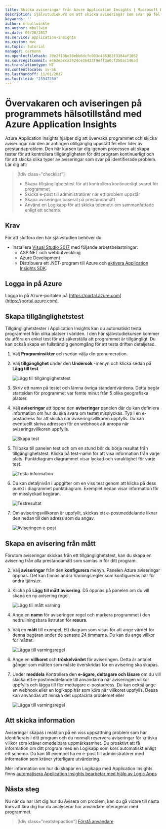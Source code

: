 ```yaml
---
title: Skicka aviseringar från Azure Application Insights | Microsoft Docs
description: Självstudiekurs om att skicka aviseringar som svar på fel i ditt program med hjälp av Azure Application Insights.
keywords: ''
author: mrbullwinkle
ms.author: mbullwin
ms.date: 09/20/2017
ms.service: application-insights
ms.custom: mvc
ms.topic: tutorial
manager: carmonm
ms.openlocfilehash: 39e2f136e30ebb6dcfc003c435382f3384af1052
ms.sourcegitcommit: e462e5cca2424ce36423f9eff3a0cf250ac146ad
ms.translationtype: HT
ms.contentlocale: sv-SE
ms.lasthandoff: 11/01/2017
ms.locfileid: "23947230"
---
```

# <a name="monitor-and-alert-on-application-health-with-azure-application-insights"></a>Övervakaren och aviseringen på programmets hälsotillstånd med Azure Application Insights

Azure Application Insights hjälper dig att övervaka programmet och skicka aviseringar när den är antingen otillgänglig uppstått fel eller lider av prestandaproblem.  Den här kursen tar dig igenom processen att skapa tester för att kontrollera tillgängligheten för ditt program kontinuerligt och för att skicka olika typer av aviseringar som svar på identifierade problem.  Lär dig att:

> [!div class="checklist"]
> * Skapa tillgänglighetstest för att kontrollera kontinuerligt svaret för programmet
> * Skicka e-post till administratörer när ett problem uppstår
> * Skapa aviseringar baserat på prestandamått 
> * Använd en Logikapp för att skicka telemetri om sammanfattade enligt ett schema.


## <a name="prerequisites"></a>Krav

För att slutföra den här självstudien behöver du:

- Installera [Visual Studio 2017](https://www.visualstudio.com/downloads/) med följande arbetsbelastningar:
    - ASP.NET och webbutveckling
    - Azure Development
    - Distribuera ett .NET-program till Azure och [aktivera Application Insights SDK](app-insights-asp-net.md). 


## <a name="log-in-to-azure"></a>Logga in på Azure
Logga in på Azure-portalen på [https://portal.azure.com](https://portal.azure.com).

## <a name="create-availability-test"></a>Skapa tillgänglighetstest
Tillgänglighetstester i Application Insights kan du automatiskt testa programmet från olika platser i världen.   I den här självstudiekursen kommer du utföra en enkel test för att säkerställa att programmet är tillgängligt.  Du kan också skapa en fullständig genomgång för att testa driften detaljerad. 

1. Välj **Programinsikter** och sedan välja din prenumeration.  
1. Välj **tillgänglighet** under den **Undersök** -menyn och klicka sedan på **Lägg till test**.
 
    ![Lägg till tillgänglighetstest](media/app-insights-tutorial-alert/add-test.png)

2. Skriv ett namn på testet och lämna övriga standardvärdena.  Detta begär startsidan för programmet var femte minut från 5 olika geografiska platser. 
3. Välj **aviseringar** att öppna den **aviseringar** panelen där du kan definiera information om hur du ska svara om testet misslyckas. Typ i en e-postadress för att skicka när aviseringsvillkoren uppfylls.  Du kan eventuellt skriva adressen för en webhook att anropa när aviseringsvillkoren uppfylls.

    ![Skapa test](media/app-insights-tutorial-alert/create-test.png)
 
4. Tillbaka till panelen test och om en stund bör du börja resultat från tillgänglighetstest.  Klicka på test-namn för att visa information från varje plats.  Punktdiagram diagrammet visar lyckad och varaktighet för varje test.

    ![Testa information](media/app-insights-tutorial-alert/test-details.png)

5.  Du kan detaljnivån i uppgifter om en viss test genom att klicka på dess punkt i diagrammet punktdiagram.  Exemplet nedan visar information för en misslyckad begäran.

    ![Testresultat](media/app-insights-tutorial-alert/test-result.png)
  
6. Om aviseringsvillkoren är uppfyllt, skickas ett e-postmeddelande liknar den nedan till den adress som du angav.

    ![Aviseringen e-post](media/app-insights-tutorial-alert/alert-mail.png)


## <a name="create-an-alert-from-metrics"></a>Skapa en avisering från mått
Förutom aviseringar skickas från ett tillgänglighetstest, kan du skapa en avisering från alla prestandamått som samlas in för ditt program.

2. Välj **aviseringar** från den **konfigurera** menyn.  Panelen Azure aviseringar öppnas.  Det kan finnas andra Varningsregler som konfigureras här för andra tjänster.
3. Klicka på **Lägg till mått avisering**.  Då öppnas på panelen om du vill skapa en ny avisering regel.

    ![Lägg till mått varning](media/app-insights-tutorial-alert/add-metric-alert.png)

4. Ange en **namn** för aviseringen regel och markera programmet i den nedrullningsbara listrutan för **resurs**.
5. Välj en **mått** till exempel.  Ett diagram som visas för att ange värdet för denna begäran under de senaste 24 timmarna.  Du kan du ange villkor för måttet.

    ![Lägga till varningsregel](media/app-insights-tutorial-alert/add-alert-01.png)

6. Ange en **villkoret** och **tröskelvärdet** för aviseringen. Detta är antalet gånger som måtten som måste överskridas för en avisering ska skapas. 
6. Under **meddela** Kontrollera den **e-ägare, deltagare och läsare** om du vill skicka ett e-postmeddelande till användarna när aviseringen villkor uppfylls och lägga till fler mottagare e-postadress.  Du kan också ange en webhook eller en logikapp här som körs när villkoret uppfylls.  Dessa kan användas att minska det upptäckta problemet eller 

    ![Lägga till varningsregel](media/app-insights-tutorial-alert/add-alert-02.png)


## <a name="proactively-send-information"></a>Att skicka information
Aviseringar skapas i reaktion på en viss uppsättning problem som har identifierats i ditt program och du normalt reservera aviseringar för kritiska villkor som kräver omedelbara uppmärksamhet.  Du proaktivt att få information om ditt program med en Logikapp som körs automatiskt enligt ett schema.  Du kan till exempel ha en e-post till administratörer med information som kräver ytterligare utvärdering.

Mer information om hur du skapar en Logikapp med Application Insights finns [automatisera Application Insights bearbetar med hjälp av Logic Apps](automate-with-logic-apps.md)

## <a name="next-steps"></a>Nästa steg
Nu när du har lärt dig hur du Avisera om problem, kan du gå vidare till nästa kurs att lära dig hur du analyserar hur användare interagerar med programmet.

> [!div class="nextstepaction"]
> [Förstå användare](app-insights-tutorial-users.md)